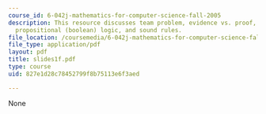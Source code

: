 ```yaml
---
course_id: 6-042j-mathematics-for-computer-science-fall-2005
description: This resource discusses team problem, evidence vs. proof, euler?s conjecture,
  propositional (boolean) logic, and sound rules.
file_location: /coursemedia/6-042j-mathematics-for-computer-science-fall-2005/827e1d28c78452799f8b75113e6f3aed_slides1f.pdf
file_type: application/pdf
layout: pdf
title: slides1f.pdf
type: course
uid: 827e1d28c78452799f8b75113e6f3aed

---
```

None